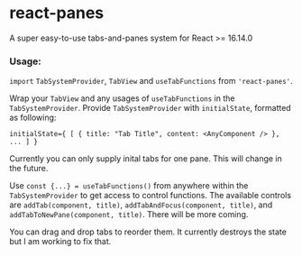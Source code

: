 # react-panes
A super easy-to-use tabs-and-panes system for React >= 16.14.0 
### Usage:

`import` `TabSystemProvider`, `TabView` and `useTabFunctions` from `'react-panes'`.

Wrap your `TabView` and any usages of `useTabFunctions` in the `TabSystemProvider`. Provide `TabSystemProvider` with `initialState`, formatted as following:

`initialState={ [ { title: "Tab Title", content: <AnyComponent /> }, ... ] }`

Currently you can only supply inital tabs for one pane. This will change in the future.

Use `const {...} = useTabFunctions()` from anywhere within the `TabSystemProvider` to get access to control functions. The available controls are `addTab(component, title)`, `addTabAndFocus(component, title)`, and `addTabToNewPane(component, title)`. There will be more coming.

You can drag and drop tabs to reorder them. It currently destroys the state but I am working to fix that.